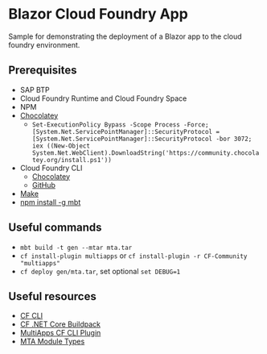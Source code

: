# Blazor Cloud Foundry App

Sample for demonstrating the deployment of a Blazor app to the cloud foundry environment.

## Prerequisites

* SAP BTP
* Cloud Foundry Runtime and Cloud Foundry Space
* NPM
* [Chocolatey](https://chocolatey.org/install)
    * `Set-ExecutionPolicy Bypass -Scope Process -Force; [System.Net.ServicePointManager]::SecurityProtocol = [System.Net.ServicePointManager]::SecurityProtocol -bor 3072; iex ((New-Object System.Net.WebClient).DownloadString('https://community.chocolatey.org/install.ps1'))`
* Cloud Foundry CLI
    * [Chocolatey](https://community.chocolatey.org/packages/cloudfoundry-cli)
    * [GitHub](https://github.com/cloudfoundry/cli/wiki/V8-CLI-Installation-Guide)
* [Make](https://community.chocolatey.org/packages/make)
* [npm install -g mbt](https://sap.github.io/cloud-mta-build-tool/download/)

## Useful commands

* `mbt build -t gen --mtar mta.tar`
* `cf install-plugin multiapps` or `cf install-plugin -r CF-Community "multiapps"`
* `cf deploy gen/mta.tar`, set optional `set DEBUG=1`

## Useful resources

* [CF CLI](https://docs.cloudfoundry.org/cf-cli/getting-started.html)
* [CF .NET Core Buildpack](https://docs.cloudfoundry.org/buildpacks/dotnet-core/index.html#pushing-apps)
* [MultiApps CF CLI Plugin](https://github.com/cloudfoundry/multiapps-cli-plugin)
* [MTA Module Types](https://help.sap.com/docs/btp/sap-business-technology-platform/modules#mta-module-types)